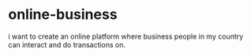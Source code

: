 # online-business
i want to create an online platform where business people in my country can interact and do transactions on.
